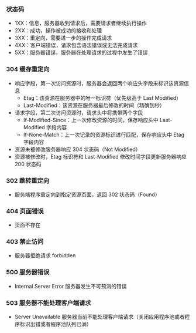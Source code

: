 ### 状态码

- 1XX：信息，服务器收到请求后，需要请求者继续执行操作
- 2XX：成功，操作被成功的接收和处理
- 3XX：重定向，需要进一步的操作完成请求
- 4XX：客户端错误，请求包含语法错误或无法完成请求
- 5XX：服务器错误，服务器在处理请求的过程中发生了错误

### 304 缓存重定向

- 响应字段，第一次访问资源时，服务器会返回两个响应头字段来标识该资源信息
  - Etag：该资源在服务器中的唯一标识符（优先级高于 Last Modified）
  - Last-Modified：该资源在服务器最后修改的时间（精确到秒）
- 请求字段，第二次访问资源时，请求头中将携带两个字段
  - If-Modified-Since：上一次修改资源的时间，保存响应头中 Last-Modified 字段内容
  - If-None-Match：上一次记录的资源标识进行匹配，保存响应头中 Etag 字段内容
- 资源未被修改服务器响应 304 状态码（Not Modified）
- 资源被修改时，Etag 标识符和 Last-Modified 修改时间字段更新服务器响应 200 状态码

### 302 跳转重定向

- 服务端程序重定向到指定资源页面，返回 302 状态码（Found）

### 404 页面错误

- 页面不存在

### 403 禁止访问

- 服务器拒绝请求 forbidden

### 500 服务器错误

- Internal Server Error 服务器发生不可预测的错误

### 503 服务器不能处理客户端请求

- Server Unavailable 服务器当前不能处理客户端请求（关闭应用程序池或者程序标识出错或者程序池队列已满）
